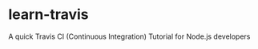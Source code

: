 learn-travis
============

A quick Travis CI (Continuous Integration) Tutorial for Node.js developers
